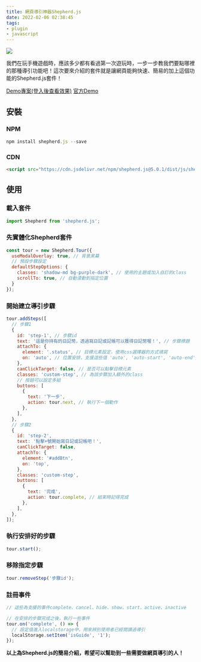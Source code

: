 ```yaml
---
title: 網頁導引神器Shepherd.js
date: 2022-02-06 02:38:45
tags:
- plugin
- javascript
---
```


![](guide.png)

我們在玩手機遊戲時，應該多少都有看過第一次遊玩時，一步一步教我們要點哪裡的那種導引功能吧！這次要來介紹的套件就是讓網頁能夠快速、簡易的加上這個功能的Shepherd.js套件！

[Demo專案(登入後查看效果)](https://6yuwei.com/diary-box/)
[官方Demo](https://shepherdjs.dev/)

<!-- more -->

## 安裝

### NPM

``` javascript
npm install shepherd.js --save
```

### CDN

``` html
<script src="https://cdn.jsdelivr.net/npm/shepherd.js@5.0.1/dist/js/shepherd.js"></script>
```

## 使用

### 載入套件

``` javascript
import Shepherd from 'shepherd.js';
```

### 先實體化Shepherd套件

``` javascript
const tour = new Shepherd.Tour({
  useModalOverlay: true, // 背景黑幕
  // 預設步驟設定
  defaultStepOptions: {
    classes: 'shadow-md bg-purple-dark', // 使用的主題或加入自訂的class
    scrollTo: true, // 自動滾動到指定位置
  }
});
```

### 開始建立導引步驟

``` javascript
tour.addSteps([
  // 步驟1
  {
    id: 'step-1', // 步驟id
    text: '這是你持有的日記幣，透過寫日記或記帳可以獲得日記幣喔！', // 步驟標題
    attachTo: {
      element: '.status', // 目標元素設定，使用css選擇器的方式填寫
      on: 'auto', // 位置安排，支援這些值 'auto', 'auto-start', 'auto-end', 'top', 'top-start', 'top-end', 'bottom', 'bottom-start', 'bottom-end', 'right', 'right-start', 'right-end', 'left', 'left-start', 'left-end'
    },
    canClickTarget: false, // 是否可以點擊目標元素
    classes: 'custom-step', // 為該步驟加入額外的class
    // 按鈕可以設定多組
    buttons: [
      {
        text: '下一步',
        action: tour.next, // 執行下一個動作
      },
    ],
  },
  // 步驟2
  {
    id: 'step-2',
    text: '點擊+號開始寫日記或記帳吧！',
    canClickTarget: false,
    attachTo: {
      element: '#addBtn',
      on: 'top',
    },
    classes: 'custom-step',
    buttons: [
      {
        text: '完成',
        action: tour.complete, // 結束時記得完成
      },
    ],
  },
]);
```

### 執行安排好的步驟

``` javascript
tour.start();
```

### 移除指定步驟

``` javascript
tour.removeStep('步驟id');
```

### 註冊事件

``` javascript
// 這些為支援的事件complete、cancel、hide、show、start、active、inactive

// 在安排的步驟完成之後，執行一些事件
tour.on('complete', () => {
  // 設定值進入localstorage中，用來辨別使用者已經閱讀過導引
  localStorage.setItem('isGuide', '1');
});
```

**以上為Shepherd.js的簡易介紹，希望可以幫助到一些需要做網頁導引的人！**